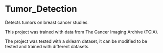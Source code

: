 # Tumor_Detection
Detects tumors on breast cancer studies. 

This project was trained with data from The Cancer Imaging Archive (TCIA).

The project was tested with a sklearn dataset, it can be modified to be tested and trained with different datasets.
